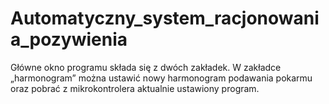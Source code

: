 # Automatyczny_system_racjonowania_pozywienia
Główne okno programu składa się z dwóch zakładek. W zakładce „harmonogram” można ustawić nowy harmonogram podawania pokarmu oraz pobrać z mikrokontrolera aktualnie ustawiony program.
